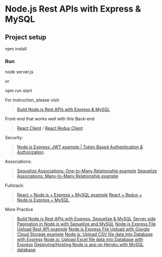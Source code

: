 # Node.js Rest APIs with Express & MySQL

## Project setup

npm install

### Run

node server.js

or

npm run start


For instruction, please visit:
> [Build Node.js Rest APIs with Express & MySQL](https://www.bezkoder.com/node-js-rest-api-express-mysql/)

Front-end that works well with this Back-end

> [React Client](https://www.bezkoder.com/react-crud-web-api/) / [React Redux Client](https://www.bezkoder.com/react-redux-crud-example/)

Security:
> [Node.js Express: JWT example | Token Based Authentication & Authorization](https://www.bezkoder.com/node-js-jwt-authentication-mysql/)

Associations:
> [Sequelize Associations: One-to-Many Relationship example](https://www.bezkoder.com/sequelize-associate-one-to-many/)
> [Sequelize Associations: Many-to-Many Relationship example](https://www.bezkoder.com/sequelize-associate-many-to-many/)

Fullstack:

> [React + Node.js + Express + MySQL example](https://www.bezkoder.com/react-node-express-mysql/)
> [React + Redux + Node.js Express + MySQL](https://www.bezkoder.com/react-redux-mysql-crud/)

More Practice
> [Build Node.js Rest APIs with Express, Sequelize & MySQL](https://www.bezkoder.com/node-js-express-sequelize-mysql/)
> [Server side Pagination in Node.js with Sequelize and MySQL](https://www.bezkoder.com/node-js-sequelize-pagination-mysql/)
> [Node.js Express File Upload Rest API example](https://www.bezkoder.com/node-js-express-file-upload/)
> [Node.js Express File Upload with Google Cloud Storage example](https://www.bezkoder.com/google-cloud-storage-nodejs-upload-file/)
> [Node.js: Upload CSV file data into Database with Express](https://www.bezkoder.com/node-js-upload-csv-file-database/)
> [Node.js: Upload Excel file data into Database with Express](https://www.bezkoder.com/node-js-upload-excel-file-database/)
> [Deploying/Hosting Node.js app on Heroku with MySQL database](https://www.bezkoder.com/deploy-node-js-app-heroku-cleardb-mysql/)
